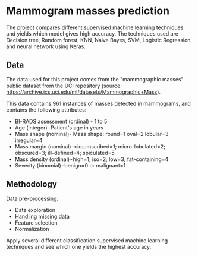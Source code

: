 <h1>Mammogram masses prediction</h1>

The project compares different supervised machine learning techniques and yields which model gives high accuracy. The techniques used are Decision tree, Random forest, KNN, Naive Bayes, SVM, Logistic Regression, and  neural network using Keras. 

<h2>Data</h2>

The data used for this project comes from the "mammographic masses" public dataset from the UCI repository (source: https://archive.ics.uci.edu/ml/datasets/Mammographic+Mass).

This data contains 961 instances of masses detected in mammograms, and contains the following attributes:
<ul>
<li>BI-RADS assessment (ordinal) - 1 to 5</li>
<li>Age (integer) - Patient's age in years </li>
<li>Mass shape (nominal)- Mass shape: round=1 oval=2 lobular=3 irregular=4</li> 
<li>Mass margin (nominal) - circumscribed=1; micro-lobulated=2; obscured=3; ill-defined=4; spiculated=5</li>
<li>Mass density (ordinal) - high=1; iso=2; low=3; fat-containing=4 </li>
<li>Severity (binomial) - benign=0 or malignant=1</li>
</ul>

<h2>Methodology</h2>
Data pre-processing:
<ul>
<li>Data exploration</li>
<li>Handling missing data</li>
<li>Feature selection</li>
<li>Normalization</li>
 </ul>
 
Apply several different classification supervised machine learning techniques and see which one yields the highest accuracy.
